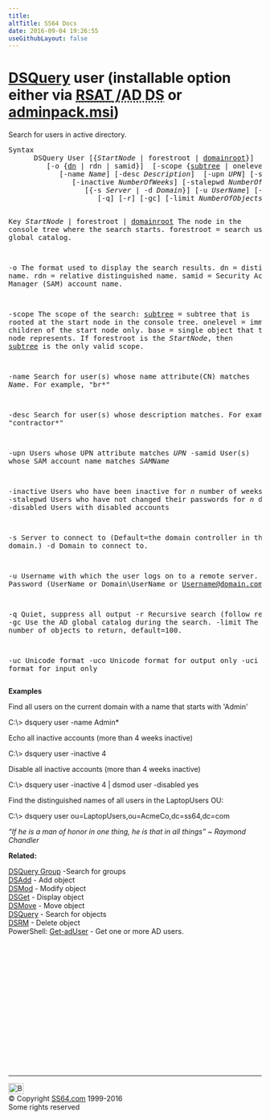 ```yaml
---
title:
altTitle: SS64 Docs
date: 2016-09-04 19:26:55
useGithubLayout: false
---
```

<!-- #BeginLibraryItem "/Library/head_nt.lbi" --><!-- #EndLibraryItem --><h1><a href="dsquery.html">DSQuery</a> user    (installable option either via <abbr title="Remote Server Administrative Tools / Active Directory Domain Services"><a href="../links/windows.html">RSAT</a> /AD DS</abbr> or <a href="../links/windows.html">adminpack.msi</a>)</h1>
<p>Search for users  in active directory.</p>
<pre>Syntax
      DSQuery User [{<i>StartNode</i> | forestroot | <u>domainroot</u>}]
         [-o {<u>dn</u> | rdn | samid}]  [-scope {<u>subtree</u> | onelevel | base}]
            [-name <i>Name</i>] [-desc <i>Description</i>]  [-upn <i>UPN</i>] [-samid <i>Filter</i>]
               [-inactive <i>NumberOfWeeks</i>] [-stalepwd <i>NumberOfDays</i>] [-disabled]
                  [{-s <i>Server</i> | -d <i>Domain</i>}] [-u <i>UserName</i>] [-p {<i>Password</i> | *}]
                     [-q] [-r] [-gc] [-limit <i>NumberOfObjects</i>]  [{-uc | -uco | -uci}]

Key
   <i>StartNode</i> | forestroot | <u>domainroot</u>  The node in the console tree where the search starts.
                                        forestroot = search using the global catalog. 

   -o       The format used to display the search results.
              dn = distinguished name. 
              rdn = relative distinguished name.
              samid = Security Accounts Manager (SAM) account name.

   -scope   The scope of the search:
              <u>subtree</u> = subtree that is rooted at the start node in the console tree.
              onelevel = immediate children of the start node only.
              base = single object that the start node represents.
            If forestroot is the <i>StartNode</i>, then <u>subtree</u> is the only valid scope. 

   -name    Search for user(s) whose name attribute(CN) matches <i>Name</i>.
            For example, "br*"

   -desc    Search for user(s) whose description matches. For example, "contractor*"

   -upn     Users whose UPN attribute matches <i>UPN</i>
   -samid   User(s) whose SAM account name matches <i>SAMName</i>

  -inactive Users who have been inactive for <i>n</i> number of weeks
  -stalepwd Users who have not changed their passwords for <i>n</i> days
  -disabled Users with disabled accounts

   -s       Server to connect to (Default=the domain controller in the logon domain.)
   -d       Domain to connect to.

   -u       Username with which the user logs on to a remote server. 
   -p       Password     (UserName or Domain\UserName or Username@domain.com)

   -q       Quiet, suppress all output
   -r       Recursive search (follow referrals)
   -gc      Use the AD global catalog during the search.
   -limit   The maximum number of objects to return, default=100.

   -uc      Unicode format
   -uco     Unicode format for output only
   -uci     Unicode format for input only</pre>
<p><b>Examples</b></p>
<p>Find all users on the current domain with a name that starts with 'Admin'</p>
<p class="code">C:\&gt; dsquery user  -name Admin*</p>
<p>Echo all inactive accounts (more than 4 weeks inactive)</p>
<p><span class="code">C:\&gt; dsquery user -inactive 4</span></p>
<p>Disable all  inactive accounts (more than 4 weeks inactive)</p>
<p><span class="code">C:\&gt; dsquery user -inactive 4 | dsmod user -disabled yes</span></p>
<p>Find the distinguished names of all users in the <span class="code">LaptopUsers</span> OU: </p>
<p class="code">C:\&gt; dsquery user ou=LaptopUsers,ou=AcmeCo,dc=ss64,dc=com </p>
<p class="quote"><i>“If he is a man of honor in one thing, he is that in all things” ~ Raymond Chandler</i></p>
<p><b>Related:</b></p>
<p><a href="dsquery-group.html">DSQuery Group</a> -Search for groups <br>
<a href="dsadd.html">DSAdd</a> - Add object<br>
<a href="dsmod.html">DSMod</a> - Modify object<br>
<a href="dsget.html">DSGet</a> - Display object <br>
<a href="dsmove.html">DSMove</a> - Move object<br>
<a href="dsquery.html">DSQuery</a> - Search for objects <br>
<a href="dsrm.html">DSRM</a> - Delete object<br>
PowerShell: <a href="../ps/get-aduser.html">Get-adUser</a> - Get one or more AD users. </p><!-- #BeginLibraryItem "/Library/foot_nt.lbi" --><p>
<!-- windows300 -->
<ins class="adsbygoogle" style="display:inline-block;width:300px;height:250px" data-ad-client="ca-pub-6140977852749469" data-ad-slot="7649547908"></ins>
<script>
(adsbygoogle = window.adsbygoogle || []).push({});
</script></p>
<hr>
<div id="bl" class="footer"><a href="dsquery-user.html#"><img src="../images/top.png" width="30" height="22" alt="Back to the Top"></a></div>
<div id="br" class="footer, tagline">© Copyright <a href="http://ss64.com/">SS64.com</a> 1999-2016<br>
Some rights reserved</div><!-- #EndLibraryItem -->

